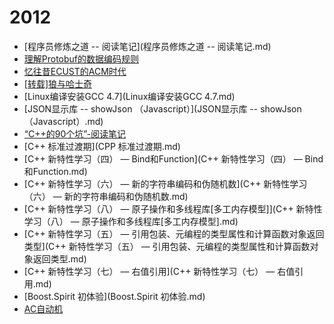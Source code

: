 # 2012

  * [程序员修炼之道 -- 阅读笔记](程序员修炼之道 -- 阅读笔记.md)
  * [理解Protobuf的数据编码规则](理解Protobuf的数据编码规则.md)
  * [忆往昔ECUST的ACM时代](忆往昔ECUST的ACM时代.md)
  * [\[转载\]狼与哈士奇](\[转载\]狼与哈士奇.md)
  * [Linux编译安装GCC 4.7](Linux编译安装GCC 4.7.md)
  * [JSON显示库 -- showJson （Javascript）](JSON显示库 -- showJson （Javascript）.md)
  * [“C++的90个坑”-阅读笔记](CPP的90个坑-阅读笔记.md)
  * [C++ 标准过渡期](CPP 标准过渡期.md)
  * [C++ 新特性学习（四） — Bind和Function](C++ 新特性学习（四） — Bind和Function.md)
  * [C++ 新特性学习（六） — 新的字符串编码和伪随机数](C++ 新特性学习（六） — 新的字符串编码和伪随机数.md)
  * [C++ 新特性学习（八） — 原子操作和多线程库\[多工内存模型\]](C++ 新特性学习（八） — 原子操作和多线程库\[多工内存模型\].md)
  * [C++ 新特性学习（五） — 引用包装、元编程的类型属性和计算函数对象返回类型](C++ 新特性学习（五） — 引用包装、元编程的类型属性和计算函数对象返回类型.md)
  * [C++ 新特性学习（七） — 右值引用](C++ 新特性学习（七） — 右值引用.md)
  * [Boost.Spirit 初体验](Boost.Spirit 初体验.md)
  * [AC自动机](AC自动机.md)
